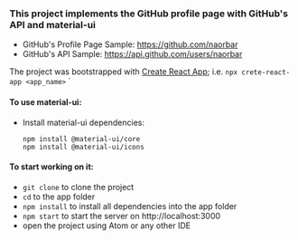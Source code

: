 
### This project implements the GitHub profile page with GitHub's API and material-ui

- GitHub's Profile Page Sample: https://github.com/naorbar
- GitHub's API Sample: https://api.github.com/users/naorbar

The project was bootstrapped with [Create React App](https://github.com/facebook/create-react-app); i.e. `npx crete-react-app <app_name>`
`
#### To use material-ui:
- Install material-ui dependencies:
  ```
  npm install @material-ui/core
  npm install @material-ui/icons
  ```


#### To start working on it:
- `git clone` to clone the project
- `cd` to the app folder
- `npm install` to install all dependencies into the app folder
- `npm start` to start the server on http://localhost:3000
- open the project using Atom or any other IDE
